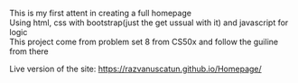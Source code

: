 This is my first attent in creating a full homepage<br> 
Using html, css with bootstrap(just the get ussual with it) and javascript for logic <br>
This project come from problem set 8 from CS50x and follow the guiline from there <br>

Live version of the site: https://razvanuscatun.github.io/Homepage/
